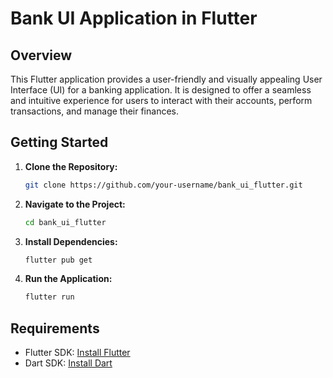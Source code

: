 # Bank UI Application in Flutter

## Overview

This Flutter application provides a user-friendly and visually appealing User Interface (UI) for a banking application. It is designed to offer a seamless and intuitive experience for users to interact with their accounts, perform transactions, and manage their finances.

## Getting Started

1. **Clone the Repository:**

   ```bash
   git clone https://github.com/your-username/bank_ui_flutter.git
   ```

2. **Navigate to the Project:**

   ```bash
   cd bank_ui_flutter
   ```

3. **Install Dependencies:**

   ```bash
   flutter pub get
   ```

4. **Run the Application:**
   ```bash
   flutter run
   ```

## Requirements

- Flutter SDK: [Install Flutter](https://flutter.dev/docs/get-started/install)
- Dart SDK: [Install Dart](https://dart.dev/get-dart)
